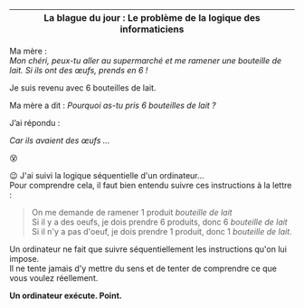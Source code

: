 | La blague du jour : Le problème de la logique des informaticiens  |
| ----------------------------------------------------------------- |

Ma mère :  
_Mon chéri, peux-tu aller au supermarché et me ramener une bouteille de lait. Si ils ont des œufs, prends en 6 !_

Je suis revenu avec 6 bouteilles de lait.

Ma mère a dit : 
_Pourquoi as-tu pris 6 bouteilles de lait ?_

J’ai répondu :

_Car ils avaient des œufs …_   

&#128565;  


😉 J'ai suivi la logique séquentielle d'un ordinateur...    
Pour comprendre cela, il faut bien entendu suivre ces instructions à la lettre :  
>On me demande de ramener 1 produit _bouteille de lait_  
>Si il y a des oeufs, je dois prendre 6 produits, donc 6 _bouteille de lait_  
>Si il n'y a pas d'oeuf, je dois prendre 1 produit, donc 1 _bouteille de lait_.  

Un ordinateur ne fait que suivre séquentiellement les instructions qu'on lui impose.  
Il ne tente jamais d'y mettre du sens et de tenter de comprendre ce que vous voulez réellement. 

__Un ordinateur exécute. Point.__
